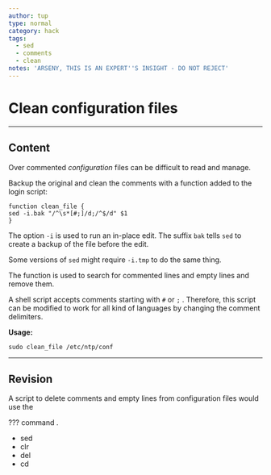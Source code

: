 ```yaml
---
author: tup
type: normal
category: hack
tags:
  - sed
  - comments
  - clean
notes: 'ARSENY, THIS IS AN EXPERT''S INSIGHT - DO NOT REJECT'
---
```


# Clean configuration files


---

## Content

Over commented *configuration* files can be difficult to read and manage. 

Backup the original and clean the comments with a function added to the login script:

```plain-text
function clean_file {
sed -i.bak "/^\s*[#;]/d;/^$/d" $1
} 
```

The option `-i` is used to run an in-place edit. The suffix `bak` tells `sed` to create a backup of the file before the edit.

Some versions of `sed` might require `-i.tmp` to do the same thing.

The function is used to search for commented lines and empty lines and remove them. 

A shell script accepts comments starting with `#` or `;` . Therefore, this script can be modified to work for all kind of languages by changing the comment delimiters.

**Usage:**

```plain-text
sudo clean_file /etc/ntp/conf
```


---

## Revision

A script to delete comments and empty lines from configuration files would use the 

??? command .

- sed
- clr
- del
- cd
